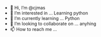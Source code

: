 - 👋 Hi, I’m @cjmas
- 👀 I’m interested in ... Learning python  
- 🌱 I’m currently learning ... Python
- 💞️ I’m looking to collaborate on ... anyhing
- 📫 How to reach me ...

<!---
cjmas/cjmas is a ✨ special ✨ repository because its `README.md` (this file) appears on your GitHub profile.
You can click the Preview link to take a look at your changes.
--->
